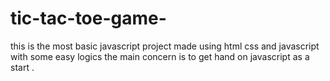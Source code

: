 # tic-tac-toe-game-
this is the most basic javascript project made using html css and javascript with some easy logics the main concern is to get hand on javascript as a start .
